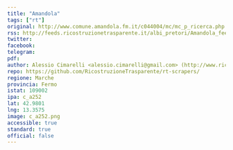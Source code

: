 ```yaml
---
title: "Amandola"
tags: ["rt"]
original: http://www.comune.amandola.fm.it/c044004/mc/mc_p_ricerca.php
rss: http://feeds.ricostruzionetrasparente.it/albi_pretori/Amandola_feed.xml
twitter: 
facebook: 
telegram: 
pdf: 
author: Alessio Cimarelli <alessio.cimarelli@gmail.com> (http://www.ricostruzionetrasparente.it)
repo: https://github.com/RicostruzioneTrasparente/rt-scrapers/
regione: Marche
provincia: Fermo
istat: 109002
ipa: c_a252
lat: 42.9801
lng: 13.3575
image: c_a252.png
accessible: true
standard: true
official: false
---
```

